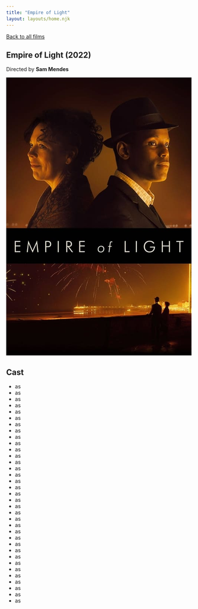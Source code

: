 ```yaml
---
title: "Empire of Light"
layout: layouts/home.njk
---
```


<a href="../">Back to all films</a>

<article class="film">
  <h1>Empire of Light (2022)</h1>

  <p class="director">
    Directed by <strong>Sam Mendes</strong>
  </p>

  <img src="../films/posters/empire-of-light.jpg" alt="">

  <h2>
    Cast
  </h2>
  <ul>
    <li><strong></strong> as <em></em></li>
<li><strong></strong> as <em></em></li>
<li><strong></strong> as <em></em></li>
<li><strong></strong> as <em></em></li>
<li><strong></strong> as <em></em></li>
<li><strong></strong> as <em></em></li>
<li><strong></strong> as <em></em></li>
<li><strong></strong> as <em></em></li>
<li><strong></strong> as <em></em></li>
<li><strong></strong> as <em></em></li>
<li><strong></strong> as <em></em></li>
<li><strong></strong> as <em></em></li>
<li><strong></strong> as <em></em></li>
<li><strong></strong> as <em></em></li>
<li><strong></strong> as <em></em></li>
<li><strong></strong> as <em></em></li>
<li><strong></strong> as <em></em></li>
<li><strong></strong> as <em></em></li>
<li><strong></strong> as <em></em></li>
<li><strong></strong> as <em></em></li>
<li><strong></strong> as <em></em></li>
<li><strong></strong> as <em></em></li>
<li><strong></strong> as <em></em></li>
<li><strong></strong> as <em></em></li>
<li><strong></strong> as <em></em></li>
<li><strong></strong> as <em></em></li>
<li><strong></strong> as <em></em></li>
<li><strong></strong> as <em></em></li>
<li><strong></strong> as <em></em></li>
<li><strong></strong> as <em></em></li>
<li><strong></strong> as <em></em></li>
<li><strong></strong> as <em></em></li>
<li><strong></strong> as <em></em></li>
<li><strong></strong> as <em></em></li>
<li><strong></strong> as <em></em></li>
  </ul>
</article>
